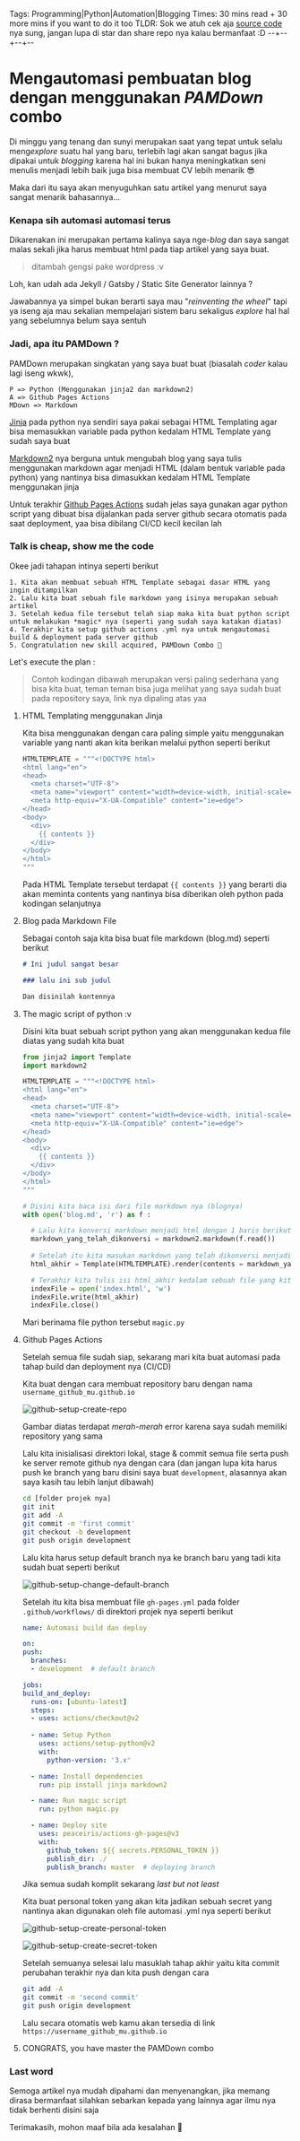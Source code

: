 Tags: Programming|Python|Automation|Blogging
Times: 30 mins read + 30 more mins if you want to do it too
TLDR: Sok we atuh cek aja [source code](https://github.com/fakhrip/fakhrip.github.io/tree/development) nya sung, jangan lupa di star dan share repo nya kalau bermanfaat :D
--+--+--+--
# Mengautomasi pembuatan blog dengan menggunakan *PAMDown* combo

Di minggu yang tenang dan sunyi merupakan saat yang tepat untuk selalu meng*explore* suatu hal yang baru, terlebih lagi akan sangat bagus jika dipakai untuk *blogging* karena hal ini bukan hanya meningkatkan seni menulis menjadi lebih baik juga bisa membuat CV lebih menarik 😎

Maka dari itu saya akan menyuguhkan satu artikel yang menurut saya sangat menarik bahasannya...

### Kenapa sih automasi automasi terus

Dikarenakan ini merupakan pertama kalinya saya nge-*blog* dan saya sangat malas sekali jika harus membuat html pada tiap artikel yang saya buat.

> ditambah gengsi pake wordpress :v

Loh, kan udah ada Jekyll / Gatsby / Static Site Generator lainnya ?

Jawabannya ya simpel bukan berarti saya mau "*reinventing the wheel*" tapi ya iseng aja mau sekalian mempelajari sistem baru sekaligus *explore* hal hal yang sebelumnya belum saya sentuh

### Jadi, apa itu PAMDown ?

PAMDown merupakan singkatan yang saya buat buat (biasalah *coder* kalau lagi iseng wkwk),

```text
P => Python (Menggunakan jinja2 dan markdown2)
A => Github Pages Actions
MDown => Markdown
```

[Jinja](https://jinja.palletsprojects.com/en/2.11.x/) pada python nya sendiri saya pakai sebagai HTML Templating agar bisa memasukkan variable pada python kedalam HTML Template yang sudah saya buat

[Markdown2](https://github.com/trentm/python-markdown2) nya berguna untuk mengubah blog yang saya tulis menggunakan markdown agar menjadi HTML (dalam bentuk variable pada python) yang nantinya bisa dimasukkan kedalam HTML Template menggunakan jinja

Untuk terakhir [Github Pages Actions](https://github.com/marketplace/actions/github-pages-action) sudah jelas saya gunakan agar python script yang dibuat bisa dijalankan pada server github secara otomatis pada saat deployment, yaa bisa dibilang CI/CD kecil kecilan lah

### Talk is cheap, show me the code

Okee jadi tahapan intinya seperti berikut

```text
1. Kita akan membuat sebuah HTML Template sebagai dasar HTML yang ingin ditampilkan
2. Lalu kita buat sebuah file markdown yang isinya merupakan sebuah artikel
3. Setelah kedua file tersebut telah siap maka kita buat python script untuk melakukan *magic* nya (seperti yang sudah saya katakan diatas)
4. Terakhir kita setup github actions .yml nya untuk mengautomasi build & deployment pada server github
5. Congratulation new skill acquired, PAMDown Combo 🤣
```

Let's execute the plan :

> Contoh kodingan dibawah merupakan versi paling sederhana yang bisa kita buat, teman teman bisa juga melihat yang saya sudah buat pada repository saya, link nya dipaling atas yaa

1. HTML Templating menggunakan Jinja

    Kita bisa menggunakan dengan cara paling simple yaitu menggunakan variable yang nanti akan kita berikan melalui python seperti berikut

    ```python
    HTMLTEMPLATE = """<!DOCTYPE html>
    <html lang="en">
    <head>
      <meta charset="UTF-8">
      <meta name="viewport" content="width=device-width, initial-scale=1.0">
      <meta http-equiv="X-UA-Compatible" content="ie=edge">
    </head>
    <body>
      <div>
        {{ contents }}
      </div>
    </body>
    </html>
    """
    ```

    Pada HTML Template tersebut terdapat `{{ contents }}` yang berarti dia akan meminta contents yang nantinya bisa diberikan oleh python pada kodingan selanjutnya

2. Blog pada Markdown File

    Sebagai contoh saja kita bisa buat file markdown (blog.md) seperti berikut

    ```md
    # Ini judul sangat besar

    ### lalu ini sub judul

    Dan disinilah kontennya
    ```

3. The magic script of python :v

    Disini kita buat sebuah script python yang akan menggunakan kedua file diatas yang sudah kita buat

    ```python
    from jinja2 import Template
    import markdown2

    HTMLTEMPLATE = """<!DOCTYPE html>
    <html lang="en">
    <head>
      <meta charset="UTF-8">
      <meta name="viewport" content="width=device-width, initial-scale=1.0">
      <meta http-equiv="X-UA-Compatible" content="ie=edge">
    </head>
    <body>
      <div>
        {{ contents }}
      </div>
    </body>
    </html>
    """

    # Disini kita baca isi dari file markdown nya (blognya)
    with open('blog.md', 'r') as f :

      # Lalu kita konversi markdown menjadi html dengan 1 baris berikut
      markdown_yang_telah_dikonversi = markdown2.markdown(f.read())
      
      # Setelah itu kita masukan markdown yang telah dikonversi menjadi variable `contents` yang akan dimasukkan kedalam HTMLTEMPLATE yang sudah kita buat
      html_akhir = Template(HTMLTEMPLATE).render(contents = markdown_yang_telah_dikonversi)

      # Terakhir kita tulis isi html_akhir kedalam sebuah file yang kita beri nama index.html sebagai html utama dari website kita
      indexFile = open('index.html', 'w')
      indexFile.write(html_akhir)
      indexFile.close()
    ```

    Mari berinama file python tersebut `magic.py`

4. Github Pages Actions

    Setelah semua file sudah siap, sekarang mari kita buat automasi pada tahap build dan deployment nya (CI/CD)

    Kita buat dengan cara membuat repository baru dengan nama `username_github_mu.github.io`

    ![github-setup-create-repo](../pictures/site1/github1.png)

    Gambar diatas terdapat *merah-merah* error karena saya sudah memiliki repository yang sama

    Lalu kita inisialisasi direktori lokal, stage & commit semua file serta push ke server remote github nya dengan cara (dan jangan lupa kita harus push ke branch yang baru disini saya buat `development`, alasannya akan saya kasih tau lebih lanjut dibawah)

    ```bash
    cd [folder projek nya]
    git init
    git add -A
    git commit -m 'first commit'
    git checkout -b development
    git push origin development
    ```

    Lalu kita harus setup default branch nya ke branch baru yang tadi kita sudah buat seperti berikut

    ![github-setup-change-default-branch](../pictures/site1/github2.png)

    Setelah itu kita bisa membuat file `gh-pages.yml` pada folder `.github/workflows/` di direktori projek nya seperti berikut

    ```yaml
    name: Automasi build dan deploy

    on:
    push:
      branches:
      - development  # default branch

    jobs:
    build_and_deploy:
      runs-on: [ubuntu-latest]
      steps:
      - uses: actions/checkout@v2
        
      - name: Setup Python
        uses: actions/setup-python@v2
        with:
          python-version: '3.x'  

      - name: Install dependencies
        run: pip install jinja markdown2

      - name: Run magic script
        run: python magic.py

      - name: Deploy site
        uses: peaceiris/actions-gh-pages@v3
        with:
          github_token: ${{ secrets.PERSONAL_TOKEN }}
          publish_dir: ./
          publish_branch: master  # deploying branch
    ```

    Jika semua sudah komplit sekarang *last but not least*

    Kita buat personal token yang akan kita jadikan sebuah secret yang nantinya akan digunakan oleh file automasi .yml nya seperti berikut

    ![github-setup-create-personal-token](../pictures/site1/github3.png)

    ![github-setup-create-secret-token](../pictures/site1/github4.png)

    Setelah semuanya selesai lalu masuklah tahap akhir yaitu kita commit perubahan terakhir nya dan kita push dengan cara

    ```bash
    git add -A
    git commit -m 'second commit'
    git push origin development
    ```

    Lalu secara otomatis web kamu akan tersedia di link `https://username_github_mu.github.io`

5. CONGRATS, you have master the PAMDown combo

### Last word

Semoga artikel nya mudah dipahami dan menyenangkan, jika memang dirasa bermanfaat silahkan sebarkan kepada yang lainnya agar ilmu nya tidak berhenti disini saja

Terimakasih, mohon maaf bila ada kesalahan 🙏